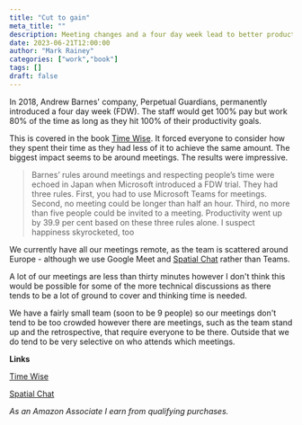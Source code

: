 ```yaml
---
title: "Cut to gain"
meta_title: ""
description: Meeting changes and a four day week lead to better productivity
date: 2023-06-21T12:00:00
author: "Mark Rainey"
categories: ["work","book"]
tags: []
draft: false
---
```


In 2018, Andrew Barnes' company, Perpetual Guardians, permanently introduced a four day week (FDW). The staff would get 100% pay but work 80% of the time as long as they hit 100% of their productivity goals.


This is covered in the book [Time Wise](https://amzn.to/3PjYwkz). It forced everyone to consider how they spent their time as they had less of it to achieve the same amount. The biggest impact seems to be around meetings. The results were impressive.

> Barnes’ rules around meetings and respecting people’s time were echoed in Japan when Microsoft introduced a FDW trial. They had three rules. First, you had to use Microsoft Teams for meetings. Second, no meeting could be longer than half an hour. Third, no more than five people could be invited to a meeting. Productivity went up by 39.9 per cent based on these three rules alone. I suspect happiness skyrocketed, too

We currently have all our meetings remote, as the team is scattered around Europe - although we use Google Meet and [Spatial Chat](https://www.spatial.chat/) rather than Teams.

A lot of our meetings are less than thirty minutes however I don't think this would be possible for some of the more technical discussions as there tends to be a lot of ground to cover and thinking time is needed. 

We have a fairly small team (soon to be 9 people) so our meetings don't tend to be too crowded however there are meetings, such as the team stand up and the retrospective, that require everyone to be there. Outside that we do tend to be very selective on who attends which meetings.

__Links__

[Time Wise](https://amzn.to/3PjYwkz)

[Spatial Chat](https://www.spatial.chat/)

*As an Amazon Associate I earn from qualifying purchases.*
